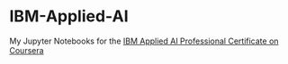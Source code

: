# IBM-Applied-AI

My Jupyter Notebooks for the [IBM Applied AI Professional Certificate on Coursera](https://www.coursera.org/professional-certificates/applied-artifical-intelligence-ibm-watson-ai)
